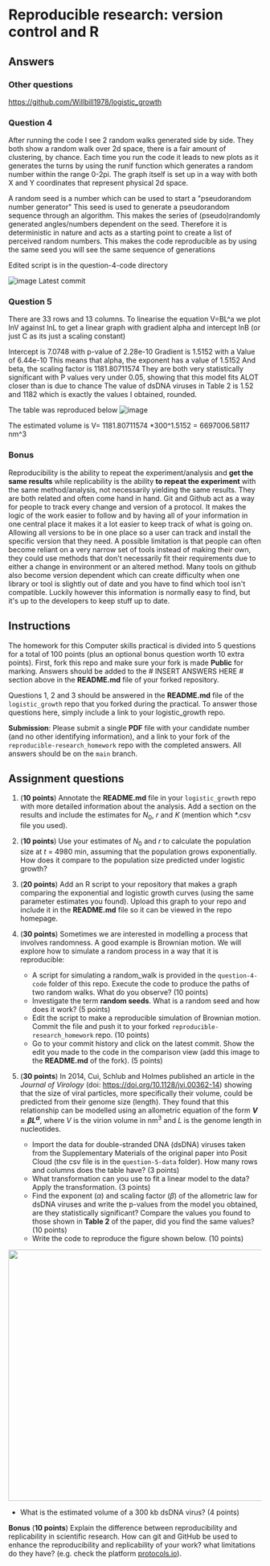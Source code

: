 # Reproducible research: version control and R
## Answers
### Other questions
https://github.com/Willbill1978/logistic_growth
### Question 4
After running the code I see 2 random walks generated side by side. They both show a random walk over 2d space, there is a fair amount of clustering, by chance.
Each time you run the code it leads to new plots as it generates the turns by using the runif function which generates a random number within the range 0-2pi. The graph itself is set up in a way with both X and Y coordinates that represent physical 2d space.

A random seed is a number which can be used to start a "pseudorandom number generator" This seed is used to generate a pseudorandom sequence through an algorithm. This makes the series of (pseudo)randomly generated angles/numbers dependent on the seed. Therefore it is deterministic in nature and acts as a starting point to create a list of perceived random numbers.  This makes the code reproducible as by using the same seed you will see the same sequence of generations

Edited script is in the question-4-code directory

![image](https://github.com/Willbill1978/reproducible-research_assignment/assets/150149267/6646960c-a2d9-430c-981d-11fe18020401)
Latest commit

### Question 5
There are 33 rows and 13 columns.
To linearise the equation V=BL^a we plot lnV against lnL to get a linear graph with gradient alpha and intercept lnB (or just C as its just a scaling constant)

Intercept is 7.0748 with p-value of 2.28e-10
Gradient is  1.5152 with a Value of 6.44e-10
This means that alpha, the exponent has a value of 1.5152
And beta, the scaling factor is 1181.80711574
They are both very statistically significant with P values very under 0.05, showing that this model fits ALOT closer than is due to chance
The value of dsDNA viruses in Table 2 is 1.52 and 1182 which is exactly the values I obtained, rounded.

The table was reproduced below
![image](https://github.com/Willbill1978/reproducible-research_assignment/assets/150149267/eec7624e-d554-486f-be81-df5d955c83f9)

The estimated volume is V= 1181.80711574 *300^1.5152 = 6697006.58117 nm^3

### Bonus
Reproducibility is the ability to repeat the experiment/analysis and **get the same results** while replicability is the ability **to repeat the experiment** with the same method/analysis, not necessarily yielding the same results. They are both related and often come hand in hand.
Git and Github act as a way for people to track every change and version of a protocol. It makes the logic of the work easier to follow and by having all of your information in one central place it makes it a lot easier to keep track of what is going on. Allowing all versions to be in one place so a user can track and install the specific version that they need. A possible limitation is that people can often become reliant on a very narrow set of tools instead of making their own, they could use methods that don't necessarily fit their requirements due to either a change in environment or an altered method. Many tools on github also become version dependent which can create difficulty when one library or tool is slightly out of date and you have to find which tool isn't compatible. Luckily however this information is normally easy to find, but it's up to the developers to keep stuff up to date.
## Instructions

The homework for this Computer skills practical is divided into 5 questions for a total of 100 points (plus an optional bonus question worth 10 extra points). First, fork this repo and make sure your fork is made **Public** for marking. Answers should be added to the # INSERT ANSWERS HERE # section above in the **README.md** file of your forked repository.

Questions 1, 2 and 3 should be answered in the **README.md** file of the `logistic_growth` repo that you forked during the practical. To answer those questions here, simply include a link to your logistic_growth repo.

**Submission**: Please submit a single **PDF** file with your candidate number (and no other identifying information), and a link to your fork of the `reproducible-research_homework` repo with the completed answers. All answers should be on the `main` branch.

## Assignment questions 

1) (**10 points**) Annotate the **README.md** file in your `logistic_growth` repo with more detailed information about the analysis. Add a section on the results and include the estimates for $N_0$, $r$ and $K$ (mention which *.csv file you used).
   
2) (**10 points**) Use your estimates of $N_0$ and $r$ to calculate the population size at $t$ = 4980 min, assuming that the population grows exponentially. How does it compare to the population size predicted under logistic growth? 

3) (**20 points**) Add an R script to your repository that makes a graph comparing the exponential and logistic growth curves (using the same parameter estimates you found). Upload this graph to your repo and include it in the **README.md** file so it can be viewed in the repo homepage.
   
4) (**30 points**) Sometimes we are interested in modelling a process that involves randomness. A good example is Brownian motion. We will explore how to simulate a random process in a way that it is reproducible:

   - A script for simulating a random_walk is provided in the `question-4-code` folder of this repo. Execute the code to produce the paths of two random walks. What do you observe? (10 points)
   - Investigate the term **random seeds**. What is a random seed and how does it work? (5 points)
   - Edit the script to make a reproducible simulation of Brownian motion. Commit the file and push it to your forked `reproducible-research_homework` repo. (10 points)
   - Go to your commit history and click on the latest commit. Show the edit you made to the code in the comparison view (add this image to the **README.md** of the fork). (5 points)

5) (**30 points**) In 2014, Cui, Schlub and Holmes published an article in the *Journal of Virology* (doi: https://doi.org/10.1128/jvi.00362-14) showing that the size of viral particles, more specifically their volume, could be predicted from their genome size (length). They found that this relationship can be modelled using an allometric equation of the form **$`V = \beta L^{\alpha}`$**, where $`V`$ is the virion volume in nm<sup>3</sup> and $`L`$ is the genome length in nucleotides.

   - Import the data for double-stranded DNA (dsDNA) viruses taken from the Supplementary Materials of the original paper into Posit Cloud (the csv file is in the `question-5-data` folder). How many rows and columns does the table have? (3 points)
   - What transformation can you use to fit a linear model to the data? Apply the transformation. (3 points)
   - Find the exponent ($\alpha$) and scaling factor ($\beta$) of the allometric law for dsDNA viruses and write the p-values from the model you obtained, are they statistically significant? Compare the values you found to those shown in **Table 2** of the paper, did you find the same values? (10 points)
   - Write the code to reproduce the figure shown below. (10 points)

  <p align="center">
     <img src="https://github.com/josegabrielnb/reproducible-research_homework/blob/main/question-5-data/allometric_scaling.png" width="600" height="500">
  </p>

  - What is the estimated volume of a 300 kb dsDNA virus? (4 points)

**Bonus** (**10 points**) Explain the difference between reproducibility and replicability in scientific research. How can git and GitHub be used to enhance the reproducibility and replicability of your work? what limitations do they have? (e.g. check the platform [protocols.io](https://www.protocols.io/)).

